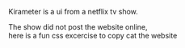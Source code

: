 Kirameter is a ui from a netflix tv show. 

The show did not post the website online,<br/>
here is a fun css excercise to copy cat the website 


